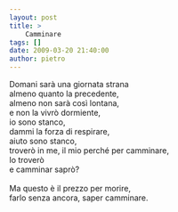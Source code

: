 ```yaml
---
layout: post
title: >
    Camminare
tags: []
date: 2009-03-20 21:40:00
author: pietro
---
```

Domani sarà una giornata strana<br/>almeno quanto la precedente,<br/>almeno non sarà così lontana,<br/>e non la vivrò dormiente,<br/>io sono stanco,<br/>dammi la forza di respirare,<br/>aiuto sono stanco,<br/>troverò in me, il mio perché per camminare,<br/>lo troverò<br/>e camminar saprò?<br/><br/>Ma questo è il prezzo per morire,<br/>farlo senza ancora, saper camminare.
